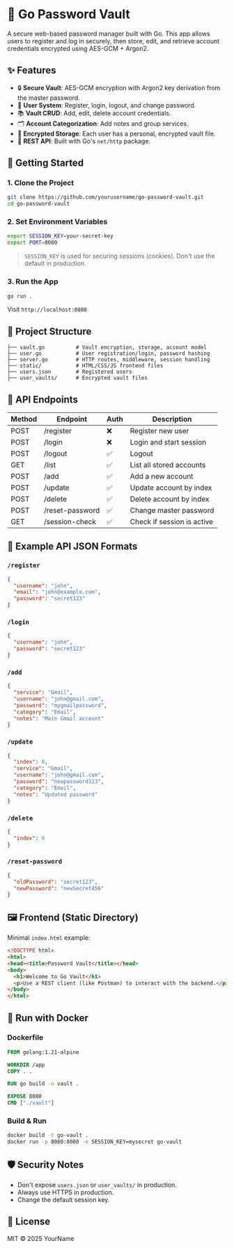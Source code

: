# 🔐 Go Password Vault

A secure web-based password manager built with Go. This app allows users to register and log in securely, then store, edit, and retrieve account credentials encrypted using AES-GCM + Argon2.

## ✨ Features

- 🔒 **Secure Vault**: AES-GCM encryption with Argon2 key derivation from the master password.
- 👥 **User System**: Register, login, logout, and change password.
- 📚 **Vault CRUD**: Add, edit, delete account credentials.
- 🗂️ **Account Categorization**: Add notes and group services.
- 💾 **Encrypted Storage**: Each user has a personal, encrypted vault file.
- 🔌 **REST API**: Built with Go's `net/http` package.

## 🚀 Getting Started

### 1. Clone the Project

```bash
git clone https://github.com/yourusername/go-password-vault.git
cd go-password-vault
```

### 2. Set Environment Variables

```bash
export SESSION_KEY=your-secret-key
export PORT=8080
```

> `SESSION_KEY` is used for securing sessions (cookies). Don't use the default in production.

### 3. Run the App

```bash
go run .
```

Visit `http://localhost:8080`

## 🔧 Project Structure

```
├── vault.go          # Vault encryption, storage, account model
├── user.go           # User registration/login, password hashing
├── server.go         # HTTP routes, middleware, session handling
├── static/           # HTML/CSS/JS frontend files
├── users.json        # Registered users
├── user_vaults/      # Encrypted vault files
```

## 📡 API Endpoints

| Method | Endpoint        | Auth | Description                     |
|--------|------------------|------|---------------------------------|
| POST   | /register        | ❌   | Register new user               |
| POST   | /login           | ❌   | Login and start session         |
| POST   | /logout          | ✅   | Logout                          |
| GET    | /list            | ✅   | List all stored accounts        |
| POST   | /add             | ✅   | Add a new account               |
| POST   | /update          | ✅   | Update account by index         |
| POST   | /delete          | ✅   | Delete account by index         |
| POST   | /reset-password  | ✅   | Change master password          |
| GET    | /session-check   | ✅   | Check if session is active      |

## 🔄 Example API JSON Formats

### `/register`
```json
{
  "username": "john",
  "email": "john@example.com",
  "password": "secret123"
}
```

### `/login`
```json
{
  "username": "john",
  "password": "secret123"
}
```

### `/add`
```json
{
  "service": "Gmail",
  "username": "john@gmail.com",
  "password": "mygmailpassword",
  "category": "Email",
  "notes": "Main Gmail account"
}
```

### `/update`
```json
{
  "index": 0,
  "service": "Gmail",
  "username": "john@gmail.com",
  "password": "newpassword123",
  "category": "Email",
  "notes": "Updated password"
}
```

### `/delete`
```json
{
  "index": 0
}
```

### `/reset-password`
```json
{
  "oldPassword": "secret123",
  "newPassword": "newSecret456"
}
```

## 🖼️ Frontend (Static Directory)

Minimal `index.html` example:

```html
<!DOCTYPE html>
<html>
<head><title>Password Vault</title></head>
<body>
  <h1>Welcome to Go Vault</h1>
  <p>Use a REST client (like Postman) to interact with the backend.</p>
</body>
</html>
```

## 🐳 Run with Docker

### Dockerfile

```Dockerfile
FROM golang:1.21-alpine

WORKDIR /app
COPY . .

RUN go build -o vault .

EXPOSE 8080
CMD ["./vault"]
```

### Build & Run

```bash
docker build -t go-vault .
docker run -p 8080:8080 -e SESSION_KEY=mysecret go-vault
```

## 🛡️ Security Notes

- Don't expose `users.json` or `user_vaults/` in production.
- Always use HTTPS in production.
- Change the default session key.

## 📄 License

MIT © 2025 YourName